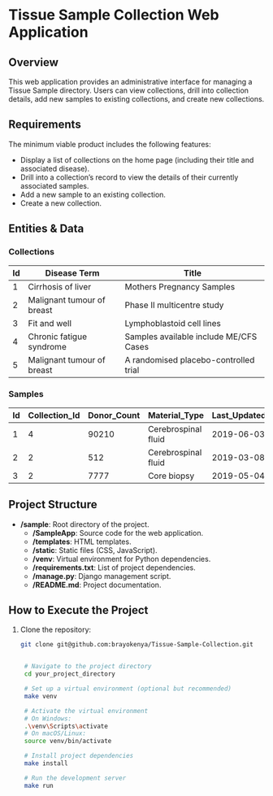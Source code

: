 # Tissue Sample Collection Web Application

## Overview

This web application provides an administrative interface for managing a Tissue Sample directory. Users can view collections, drill into collection details, add new samples to existing collections, and create new collections.

## Requirements

The minimum viable product includes the following features:

- Display a list of collections on the home page (including their title and associated disease).
- Drill into a collection’s record to view the details of their currently associated samples.
- Add a new sample to an existing collection.
- Create a new collection.

## Entities & Data

### Collections

| Id | Disease Term | Title                                |
|----|--------------|--------------------------------------|
| 1  | Cirrhosis of liver | Mothers Pregnancy Samples     |
| 2  | Malignant tumour of breast | Phase II multicentre study  |
| 3  | Fit and well | Lymphoblastoid cell lines           |
| 4  | Chronic fatigue syndrome | Samples available include ME/CFS Cases |
| 5  | Malignant tumour of breast | A randomised placebo-controlled trial |

### Samples

| Id | Collection_Id | Donor_Count | Material_Type         | Last_Updated |
|----|---------------|-------------|------------------------|--------------|
| 1  | 4             | 90210       | Cerebrospinal fluid    | 2019-06-03   |
| 2  | 2             | 512         | Cerebrospinal fluid    | 2019-03-08   |
| 3  | 2             | 7777        | Core biopsy            | 2019-05-04   |

## Project Structure

- **/sample**: Root directory of the project.
  - **/SampleApp**: Source code for the web application.
  - **/templates**: HTML templates.
  - **/static**: Static files (CSS, JavaScript).
  - **/venv**: Virtual environment for Python dependencies.
  - **/requirements.txt**: List of project dependencies.
  - **/manage.py**: Django management script.
  - **/README.md**: Project documentation.

## How to Execute the Project

1. Clone the repository:

   ```bash
   git clone git@github.com:brayokenya/Tissue-Sample-Collection.git


    # Navigate to the project directory
    cd your_project_directory

    # Set up a virtual environment (optional but recommended)
    make venv

    # Activate the virtual environment
    # On Windows:
    .\venv\Scripts\activate
    # On macOS/Linux:
    source venv/bin/activate

    # Install project dependencies
    make install

    # Run the development server
    make run

   


